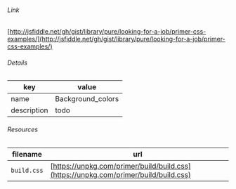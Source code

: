 <!--
https://pypi.org/project/jsfiddle-readme/
-->


###### Link
[http://jsfiddle.net/gh/gist/library/pure/looking-for-a-job/primer-css-examples/](http://jsfiddle.net/gh/gist/library/pure/looking-for-a-job/primer-css-examples/)

###### Details
key|value
-|-
name|Background_colors
description|todo

###### Resources
filename|url
-|-
`build.css`|[https://unpkg.com/primer/build/build.css](https://unpkg.com/primer/build/build.css)